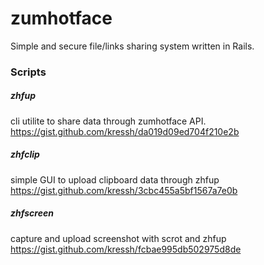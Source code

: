 zumhotface
==========

Simple and secure file/links sharing system written in Rails.


### Scripts

##### zhfup
  cli utilite to share data through zumhotface API.
  https://gist.github.com/kressh/da019d09ed704f210e2b

##### zhfclip
  simple GUI to upload clipboard data through zhfup
  https://gist.github.com/kressh/3cbc455a5bf1567a7e0b

##### zhfscreen
  capture and upload screenshot with scrot and zhfup
  https://gist.github.com/kressh/fcbae995db502975d8de
